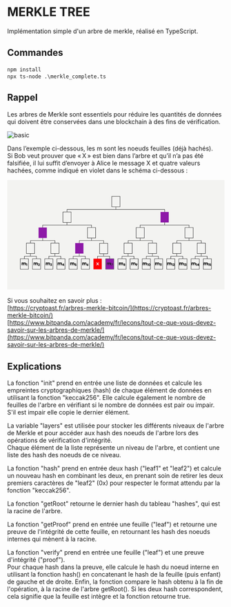 # MERKLE TREE
Implémentation simple d'un arbre de merkle, réalisé en TypeScript.

## Commandes
```
npm install
npx ts-node .\merkle_complete.ts
```
## Rappel
Les arbres de Merkle sont essentiels pour réduire les quantités de données qui doivent être conservées dans une blockchain à des fins de vérification.

<img src="/basic.avif" alt="basic">

Dans l’exemple ci-dessous, les m sont les noeuds feuilles (déjà hachés).  
Si Bob veut prouver que « X » est bien dans l’arbre et qu’il n’a pas été falsifiée, il lui suffit d’envoyer à Alice le message X et quatre valeurs hachées, comme indiqué en violet dans le schéma ci-dessous :

<img src="/tree.png" alt="tree">

Si vous souhaitez en savoir plus :  
[https://cryptoast.fr/arbres-merkle-bitcoin/](https://cryptoast.fr/arbres-merkle-bitcoin/)  
[https://www.bitpanda.com/academy/fr/lecons/tout-ce-que-vous-devez-savoir-sur-les-arbres-de-merkle/](https://www.bitpanda.com/academy/fr/lecons/tout-ce-que-vous-devez-savoir-sur-les-arbres-de-merkle/)


## Explications
La fonction "init" prend en entrée une liste de données et calcule les empreintes cryptographiques (hash) de chaque élément de données en utilisant la fonction "keccak256". Elle calcule également le nombre de feuilles de l'arbre en vérifiant si le nombre de données est pair ou impair. S'il est impair elle copie le dernier élément.

La variable "layers" est utilisée pour stocker les différents niveaux de l'arbre de Merkle et pour accéder aux hash des noeuds de l'arbre lors des opérations de vérification d'intégrité.  
Chaque élément de la liste représente un niveau de l'arbre, et contient une liste des hash des noeuds de ce niveau.

La fonction "hash" prend en entrée deux hash ("leaf1" et "leaf2") et calcule un nouveau hash en combinant les deux, en prenant soin de retirer les deux premiers caractères de "leaf2" (0x) pour respecter le format attendu par la fonction "keccak256".

La fonction "getRoot" retourne le dernier hash du tableau "hashes", qui est la racine de l'arbre.

La fonction "getProof" prend en entrée une feuille ("leaf") et retourne une preuve de l'intégrité de cette feuille, en retournant les hash des noeuds internes qui mènent à la racine.

La fonction "verify" prend en entrée une feuille ("leaf") et une preuve d'intégrité ("proof").  
Pour chaque hash dans la preuve, elle calcule le hash du noeud interne en utilisant la fonction hash() en concatenant le hash de la feuille (puis enfant) de gauche et de droite.
Enfin, la fonction compare le hash obtenu à la fin de l'opération, à la racine de l'arbre getRoot(). Si les deux hash correspondent, cela signifie que la feuille est intègre et la fonction retourne true.